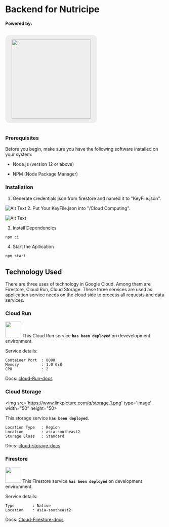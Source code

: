 # Backend for Nutricipe
**Powered by:**

<p style="text-align: center; background-color: #eee; display: inline-block; padding: 14px 20px; border-radius: 15px;">
<img src="https://upload.wikimedia.org/wikipedia/commons/5/51/Google_Cloud_logo.svg" width="250"/>
</p>

### Prerequisites
Before you begin, make sure you have the following software installed on your system:


- Node.js (version 12 or above)

- NPM (Node Package Manager)

### Installation

1. Generate credentials json from firestore and named it to "KeyFile.json".

![Alt Text](https://www.linkpicture.com/q/credentials.png)
2. Put Your KeyFile.json into "/Cloud Computing".

![Alt Text](https://www.linkpicture.com/q/Keyfile.png)

3. Install Dependencies
```sh
npm ci
```

4. Start the Apllication
```sh
npm start
```

## Technology Used

There are three uses of technology in Google Cloud. Among them are Firestore, Cloud Run, Cloud Storage. These three services are used as application service
needs on the cloud side to process all requests and data services.

### Cloud Run
<a href='https://www.linkpicture.com/view.php?img=LPic648b411b4f3531818415528'><img src='https://www.linkpicture.com/q/LPic648b411b4f3531818415528.png' type='image' width="50" height="50"></a>
This Cloud Run service **`has been deployed`** on devevelopment environment.

Service details:
```Cloud Run
Container Port  : 8080
Memory          : 1.0 GiB
CPU             : 2 
```

Docs: [cloud-Run-docs](https://cloud.google.com/run/docs)
### Cloud Storage

<a href='https://www.linkpicture.com/view.php?img=LPic648b4a0e559031057961724'><img src='https://www.linkpicture.com/q/storage_1.png' type='image' width="50" height="50></a>

This storage service **`has been deployed`**.

```Cloud Storage Bucket
Location Type   : Region
Location        : asia-southeast2
Storage Class   : Standard
```

Docs: [cloud-storage-docs](https://cloud.google.com/storage/docs)

### Firestore
<a href='https://www.linkpicture.com/view.php?img=LPic648b493130cc0986850708'><img src='https://www.linkpicture.com/q/google-cloud-firestore.png' type='image' width="50" height="50"></a>
This Firestore service **`has been deployed`** on development environment.

Service details:
```Cloud Firestore
Type        : Native
Location    : asia-southeast2
```

Docs: [Cloud-Firestore-docs](https://cloud.google.com/firestore/docs)
